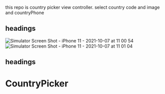 this repo is country picker view controller. 
select country code and image and countryPhone
## headings

![Simulator Screen Shot - iPhone 11 - 2021-10-07 at 11 00 54](https://user-images.githubusercontent.com/49310999/136352660-7e74e9aa-edef-46f1-91ef-1c2ae1151b26.png)
![Simulator Screen Shot - iPhone 11 - 2021-10-07 at 11 01 04](https://user-images.githubusercontent.com/49310999/136352671-b34ba6e5-f6c3-4ca4-af7c-44e24668c751.png)

## headings
# CountryPicker
